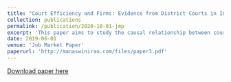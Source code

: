 ```yaml
---
title: "Court Efficiency and Firms: Evidence from District Courts in India"
collection: publications
permalink: /publication/2020-10-01-jmp
excerpt: 'This paper aims to study the causal relationship between court efficiency and firm level outcomes using newly available micro-data from district courts in India. We model court efficiency along a number of dimensions, including annual speed of resolution, trial duration, and plausible quality metrics including revisions and appeals. Next, we merge these measures with firm level outcomes including annual financials and production. To address the concerns of credible identification, we exploit plausible exogenous variations along two margins. First, we make use of deterministic rules that define the jurisdiction of a case and use this to study the causal effects of court efficiency on the outcomes of firms that are already litigating. Along the second margin, we exploit variation in judge occupancy - one of the main inputs into the court production function - arising out of a system of rotating transfers of judges across courts within a state, to study the effects on all firms that take into account the institutional quality in their decision making.'
date: 2019-06-01
venue: 'Job Market Paper'
paperurl: 'http://manaswinirao.com/files/paper3.pdf'
---
```


[Download paper here](http://manaswinirao.com/files/jmp.pdf)

